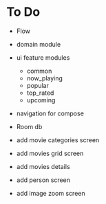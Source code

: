 # To Do
- Flow
- domain module
- ui feature modules
  - common
  - now_playing
  - popular
  - top_rated
  - upcoming
- navigation for compose
- Room db

- add movie categories screen
- add movies grid screen
- add movies details
- add person screen
- add image zoom screen
